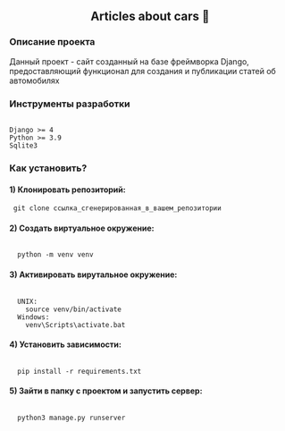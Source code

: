 <h2 align='center'> Articles about cars 🚗</h2>


### Описание проекта
Данный проект - сайт созданный на базе фреймворка Django, предоставляющий функционал для создания и публикации статей об автомобилях

### Инструменты разработки
<pre><code>
Django >= 4
Python >= 3.9
Sqlite3
</code></pre>

### Как установить?
#### 1) Клонировать репозиторий:
<code><pre>
  git clone ссылка_сгенерированная_в_вашем_репозитории
</pre></code>

#### 2) Создать виртуальное окружение:
<pre><code>
  python -m venv venv
</code></pre>

#### 3) Активировать вирутальное окружение:
<pre><code>
  UNIX:
    source venv/bin/activate
  Windows:
    venv\Scripts\activate.bat
</code></pre>

#### 4) Установить зависимости:
<pre><code>
  pip install -r requirements.txt
</code></pre>

#### 5) Зайти в папку с проектом и запустить сервер:
<pre><code>
  python3 manage.py runserver
</code></pre>


